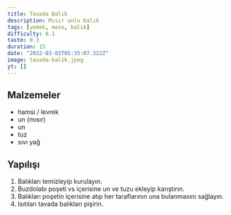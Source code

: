 ```yaml
---
title: Tavada Balık
description: Mısır unlu balık
tags: [yemek, meze, balik]
difficulty: 0.1
taste: 0.3
duration: 15
date: "2022-03-03T05:35:07.322Z"
image: tavada-balik.jpeg
yt: []
---
```


## Malzemeler

- hamsi / levrek
- un (mısır)
- un
- tuz
- sıvı yağ

## Yapılışı

1. Balıkları temizleyip kurulayın.
2. Buzdolabı poşeti vs içerisine un ve tuzu ekleyip karıştırın.
3. Balıkları poşetin içerisine atıp her taraflarının una bulanmasını sağlayın.
4. Isıtılan tavada balıkları pişirin.
